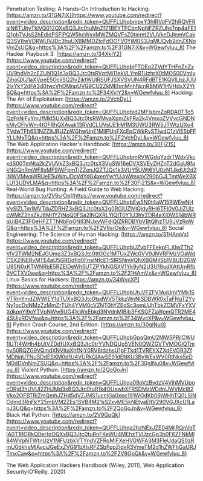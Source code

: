 Penetration Testing: A Hands-On Introduction to Hacking: [https://amzn.to/31GN7iX](https://www.youtube.com/redirect?event=video_description&redir_token=QUFFLUhqbmpxY3hIRVdFV2hRQVFRalN6TUhyTklVQ012QXxBQ3Jtc0tuMnZfZ1BEYTFCbnNpNFZRZUhsTnp4aFE1Q1phTVJsS2hEdldPSFlPQW5hcWxvMWZMQVFsZ0tiemt2VUVkeDJlemVCakQ3SV8wVDRWUVJDc3huUXBMMDZtcFdOOFV0YjM0S3JqMUQyb2dnZXNoVmZsUQ&q=https%3A%2F%2Famzn.to%2F31GN7iX&v=WGewfvluu_8) The Hacker Playbook 3: [https://amzn.to/34XkIY2](https://www.youtube.com/redirect?event=video_description&redir_token=QUFFLUhqbjFTOEo2ZVdYTHFnZnZxUV9hdVh2cEZUN1Q1d3xBQ3Jtc0tsRVptMi11ekVLYmR1UzhrX0tMOS00VmIyZjhoQXJ1aXVpeE5OcjlSQ2lvZjktWUlRSUFJSXVSVUN4RFdBTE1KQVlLbzJUU2lxYkY2dFA3d0twcVhOMnpUVG9CU2ZkMEhmMnhNcnRBMW1HVHdxX2YtSQ&q=https%3A%2F%2Famzn.to%2F34XkIY2&v=WGewfvluu_8) 
Hacking: The Art of Exploitation: [https://amzn.to/2VchDyL](https://www.youtube.com/redirect?event=video_description&redir_token=QUFFLUhqbld2MFlsbmZoRDA0TTd5QzFnNjFyYmJfMkI5UXxBQ3Jtc0tsRWMyaXpmZkFRa2k4VmxoZVVvcGNDNkMyOFIyWm4tOFRhQXAyak13RVdCLUVsUE1rM1M3UWU3RW5JTWtzUXo4TVdwTFh6S1NZZllURUZpWGhwUnE1MllPUnFXcEpCWkRvSTIwdC1zVlE5bFFYLUMxTQ&q=https%3A%2F%2Famzn.to%2F2VchDyL&v=WGewfvluu_8) 
The Web Application Hacker's Handbook: [https://amzn.to/30Fj21S](https://www.youtube.com/redirect?event=video_description&redir_token=QUFFLUhqbmRVWGdqYzdrTWdxVkcxdS00TmNta2k2VUVkZ3xBQ3Jtc0tsX3VuSW16eDVXSVEyZHZnT2dGaU9fakNGQnRmWF8xMF9iWFpmTjZZenJQZTJQc1k3VUY5UWt6YU0zN1JkdUt2d2lNWVMwaWRUeE5uWmJDcVdYdG4xenYwYUJnWmxoV290bGJLTmtWeXBXLU13UDVLMA&q=https%3A%2F%2Famzn.to%2F30Fj21S&v=WGewfvluu_8) 
Real-World Bug Hunting: A Field Guide to Web Hacking: [https://amzn.to/2V9srOe](https://www.youtube.com/redirect?event=video_description&redir_token=QUFFLUhqbEw5N0t4aW15RWEwNHVySlZLTm1MVTduZDRHZ3xBQ3Jtc0tsX2g0RGlUZlVlQjdyRHl6TFI0V0JjZUlzcWMtZ2hsZkJ6Mi1YZjNoQ0FSa2lNQXRLYlQtT0Y1U3hVZDR4aXI0WS14bWRqUjBKZ3FOeHFZTThNbFpONll3NUxvWFdjQlZRRDBYbVBtQlhzTU9JVzRqWQ&q=https%3A%2F%2Famzn.to%2F2V9srOe&v=WGewfvluu_8) Social Engineering: The Science of Human Hacking: [https://amzn.to/31HAmVx](https://www.youtube.com/redirect?event=video_description&redir_token=QUFFLUhqbUZvbFFEekpFLXlwZTh2VlV2TWM2NEJGUmg3Z3xBQ3Jtc0ttOGc1MTUxZWc0VV9JNVRFMzVOaWdCSXZiNERvMTE4aU5GRDdFd0FnalNfcE1rSlRSNmVQNXBGMjlSb1VBUDZGWU95N0xKTWNRbE5RZElDeWh5UTZPYkNGSXV1Yk9yN2U3U19udXAtUmRfb0VCTXV0aw&q=https%3A%2F%2Famzn.to%2F31HAmVx&v=WGewfvluu_8) 
Linux Basics for Hackers: [https://amzn.to/34WvcXP](https://www.youtube.com/redirect?event=video_description&redir_token=QUFFLUhqbUtuVFZFV1AxUnVYMk1SVTRmYmdZWWlEY1dTUXxBQ3Jtc0tsdWV5TkkzWnNlSDBWR0xTaFNqT2YyNy1ocDdNMzZzMmZrTUh4YVM0cVZNT0hYZEdSc3pmLUhTbkZCMVFxYXVXdkpnYl9oYTVpNWw5UG41cWxEbkd3NVdnMlBib3FKSGFZaWpmQTR2ME44SUlyRDVfaw&q=https%3A%2F%2Famzn.to%2F34WvcXP&v=WGewfvluu_8) 
Python Crash Course, 2nd Edition: [https://amzn.to/30gINu0](https://www.youtube.com/redirect?event=video_description&redir_token=QUFFLUhqbGpqQmU2MW5PRjlCWU1lUTI4WHh4bUtVZDdfUXxBQ3Jtc0trYVNDQUg5VEN0QWZGVTVMOGlQTmhyS0RQZG9VQmdXNVItaXhfNjY0RV8tdzhsU1pFTkd1TVREYXZXdEVGR3ZfMDNqUTNuSDdESXM0d1U4VURkQlAwSE91dENKU3ByWExWV0RtNks5eDM0dDVnNmZSUQ&q=https%3A%2F%2Famzn.to%2F30gINu0&v=WGewfvluu_8) 
Violent Python: [https://amzn.to/2QoGoJn](https://www.youtube.com/redirect?event=video_description&redir_token=QUFFLUhqa09oVzBvdzV4VjhMVUpocDRjd3hUVUI2ZHJMd3xBQ3Jtc0tuR1k4OUxwbXFRSDMzWDdnUWVMcl82Vko2OFBTRjZmQmhJZHd5dVZJMS1ucnlGa0xpc191WGdKb09jWHhTQi1LSlNCdmd3RnFkY25mbVM2ZEs1SVB4M21sS2xvME5kNEtyaEltV290VGJXcU1LanJ3UQ&q=https%3A%2F%2Famzn.to%2F2QoGoJn&v=WGewfvluu_8) 
Black Hat Python: [https://amzn.to/2V9GpQk](https://www.youtube.com/redirect?event=video_description&redir_token=QUFFLUhqa2hzNExJZE04MjlRQnVqTlA0T1RORkQ0eHpOQXxBQ3Jtc0tuRnFKeWU4MEhzTVUzcGp3b0F6ZFNkMl84WVpNTWtnUzV1MFUzbkVTYndVZFRqMlFXeHVGWFA3M3FleUdaQS0zRmU0dkhsMjAycjJGeExZVG91bXlsRFZSbFppZjdxR3VmeTM2d1hZWFhGaURJTmxCaw&q=https%3A%2F%2Famzn.to%2F2V9GpQk&v=WGewfvluu_8)

The Web Application Hackers Handbook (Wiley, 2011), 
Web Application Security(O’Reilly, 2020)


